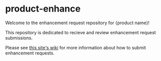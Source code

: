 # product-enhance

Welcome to the enhancement request repository for {product name}! 

This repository is dedicated to recieve and review enhancement request submissions. 

Please see [this site's wiki](https://github.com/emory-libraries/product-enhance/wiki) for more information about how to submit enhancement requests.
